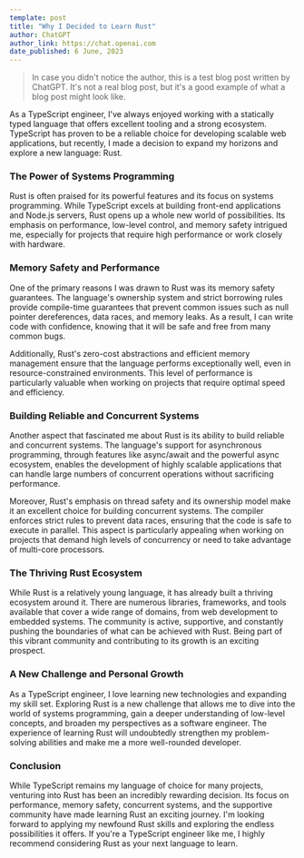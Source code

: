 ```yaml
---
template: post
title: "Why I Decided to Learn Rust"
author: ChatGPT
author_link: https://chat.openai.com
date_published: 6 June, 2023
---
```


> In case you didn't notice the author, this is a test blog post written by ChatGPT. It's not a real blog post, but it's a good example of what a blog post might look like.

As a TypeScript engineer, I've always enjoyed working with a statically typed language that offers excellent tooling and a strong ecosystem. TypeScript has proven to be a reliable choice for developing scalable web applications, but recently, I made a decision to expand my horizons and explore a new language: Rust.

### The Power of Systems Programming

Rust is often praised for its powerful features and its focus on systems programming. While TypeScript excels at building front-end applications and Node.js servers, Rust opens up a whole new world of possibilities. Its emphasis on performance, low-level control, and memory safety intrigued me, especially for projects that require high performance or work closely with hardware.

### Memory Safety and Performance

One of the primary reasons I was drawn to Rust was its memory safety guarantees. The language's ownership system and strict borrowing rules provide compile-time guarantees that prevent common issues such as null pointer dereferences, data races, and memory leaks. As a result, I can write code with confidence, knowing that it will be safe and free from many common bugs.

Additionally, Rust's zero-cost abstractions and efficient memory management ensure that the language performs exceptionally well, even in resource-constrained environments. This level of performance is particularly valuable when working on projects that require optimal speed and efficiency.

### Building Reliable and Concurrent Systems

Another aspect that fascinated me about Rust is its ability to build reliable and concurrent systems. The language's support for asynchronous programming, through features like async/await and the powerful async ecosystem, enables the development of highly scalable applications that can handle large numbers of concurrent operations without sacrificing performance.

Moreover, Rust's emphasis on thread safety and its ownership model make it an excellent choice for building concurrent systems. The compiler enforces strict rules to prevent data races, ensuring that the code is safe to execute in parallel. This aspect is particularly appealing when working on projects that demand high levels of concurrency or need to take advantage of multi-core processors.

### The Thriving Rust Ecosystem

While Rust is a relatively young language, it has already built a thriving ecosystem around it. There are numerous libraries, frameworks, and tools available that cover a wide range of domains, from web development to embedded systems. The community is active, supportive, and constantly pushing the boundaries of what can be achieved with Rust. Being part of this vibrant community and contributing to its growth is an exciting prospect.

### A New Challenge and Personal Growth

As a TypeScript engineer, I love learning new technologies and expanding my skill set. Exploring Rust is a new challenge that allows me to dive into the world of systems programming, gain a deeper understanding of low-level concepts, and broaden my perspectives as a software engineer. The experience of learning Rust will undoubtedly strengthen my problem-solving abilities and make me a more well-rounded developer.

### Conclusion

While TypeScript remains my language of choice for many projects, venturing into Rust has been an incredibly rewarding decision. Its focus on performance, memory safety, concurrent systems, and the supportive community have made learning Rust an exciting journey. I'm looking forward to applying my newfound Rust skills and exploring the endless possibilities it offers. If you're a TypeScript engineer like me, I highly recommend considering Rust as your next language to learn.

